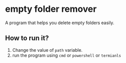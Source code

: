 # empty folder remover

A program that helps you delete empty folders easily.

## How to run it?

1. Change the value of `path` variable.
2. run the program using `cmd` or `powershell` or `termianls`
